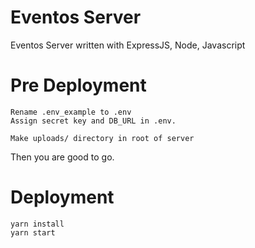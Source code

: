 # Eventos Server

Eventos Server written with ExpressJS, Node, Javascript


# Pre Deployment
```
Rename .env_example to .env
Assign secret key and DB_URL in .env.

Make uploads/ directory in root of server
```

Then you are good to go.

# Deployment
```
yarn install
yarn start
```
